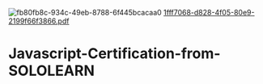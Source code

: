 ![fb80fb8c-934c-49eb-8788-6f445bcacaa0](https://user-images.githubusercontent.com/83463788/224548758-913bfb86-dfaa-45d9-95cc-702ebfe54c8d.jpg)
[1fff7068-d828-4f05-80e9-2199f66f3866.pdf](https://github.com/Zahid-H/Javascript-Certification-from-SOLOLEARN/files/10951006/1fff7068-d828-4f05-80e9-2199f66f3866.pdf)
# Javascript-Certification-from-SOLOLEARN
